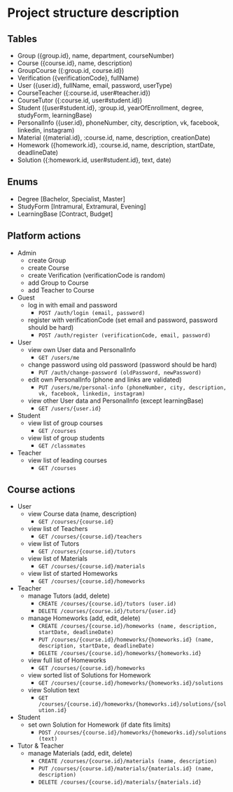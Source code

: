 # Project structure description

## Tables
- Group ({group.id}, name, department, courseNumber)
- Course ({course.id}, name, description)
- GroupCourse ({:group.id, course.id})
- Verification ({verificationCode}, fullName)
- User ({user.id}, fullName, email, password, userType)
- CourseTeacher ({:course.id, user#teacher.id})
- CourseTutor ({:course.id, user#student.id})
- Student ({user#student.id}, :group.id, yearOfEnrollment, degree, studyForm, learningBase)
- PersonalInfo ({user.id}, phoneNumber, city, description, vk, facebook, linkedin, instagram)
- Material ({material.id}, :course.id, name, description, creationDate)
- Homework ({homework.id}, :course.id, name, description, startDate, deadlineDate)
- Solution ({:homework.id, user#student.id}, text, date)

## Enums
- Degree [Bachelor, Specialist, Master]
- StudyForm [Intramural, Extramural, Evening]
- LearningBase [Contract, Budget]

## Platform actions
* Admin
  - create Group
  - create Course
  - create Verification (verificationCode is random)
  - add Group to Course
  - add Teacher to Course
* Guest
  - log in with email and password
    - `POST /auth/login (email, password)`
  - register with verificationCode (set email and password, password should be hard)
    - `POST /auth/register (verificationCode, email, password)`
* User
  - view own User data and PersonalInfo
    - `GET /users/me`
  - change password using old password (password should be hard)
    - `PUT /auth/change-password (oldPassword, newPassword)`
  - edit own PersonalInfo (phone and links are validated)
    - `PUT /users/me/personal-info (phoneNumber, city, description, vk, facebook, linkedin, instagram)`
  - view other User data and PersonalInfo (except learningBase)
    - `GET /users/{user.id}`
* Student
  - view list of group courses
    - `GET /courses`
  - view list of group students
    - `GET /classmates`
* Teacher
  - view list of leading courses
    - `GET /courses`

## Course actions
* User
  - view Course data (name, description)
    - `GET /courses/{course.id}`
  - view list of Teachers
    - `GET /courses/{course.id}/teachers`
  - view list of Tutors
    - `GET /courses/{course.id}/tutors`
  - view list of Materials
    - `GET /courses/{course.id}/materials`
  - view list of started Homeworks
    - `GET /courses/{course.id}/homeworks`
* Teacher
  - manage Tutors (add, delete)
    - `CREATE /courses/{course.id}/tutors (user.id)`
    - `DELETE /courses/{course.id}/tutors/{user.id}`
  - manage Homeworks (add, edit, delete)
    - `CREATE /courses/{course.id}/homeworks (name, description, startDate, deadlineDate)`
    - `PUT /courses/{course.id}/homeworks/{homeworks.id} (name, description, startDate, deadlineDate)`
    - `DELETE /courses/{course.id}/homeworks/{homeworks.id}`
  - view full list of Homeworks
    - `GET /courses/{course.id}/homeworks`
  - view sorted list of Solutions for Homework
    - `GET /courses/{course.id}/homeworks/{homeworks.id}/solutions`
  - view Solution text
    - `GET /courses/{course.id}/homeworks/{homeworks.id}/solutions/{solution.id}`
* Student
  - set own Solution for Homework (if date fits limits)
    - `POST /courses/{course.id}/homeworks/{homeworks.id}/solutions (text)`
* Tutor & Teacher
  - manage Materials (add, edit, delete)
    - `CREATE /courses/{course.id}/materials (name, description)`
    - `PUT /courses/{course.id}/materials/{materials.id} (name, description)`
    - `DELETE /courses/{course.id}/materials/{materials.id}`
